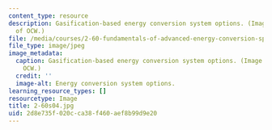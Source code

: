 ```yaml
---
content_type: resource
description: Gasification-based energy conversion system options. (Image courtesy
  of OCW.)
file: /media/courses/2-60-fundamentals-of-advanced-energy-conversion-spring-2004/2d8e735f020cca38f460aef8b99d9e20_2-60s04.jpg
file_type: image/jpeg
image_metadata:
  caption: Gasification-based energy conversion system options. (Image courtesy of
    OCW.)
  credit: ''
  image-alt: Energy conversion system options.
learning_resource_types: []
resourcetype: Image
title: 2-60s04.jpg
uid: 2d8e735f-020c-ca38-f460-aef8b99d9e20
---
```

